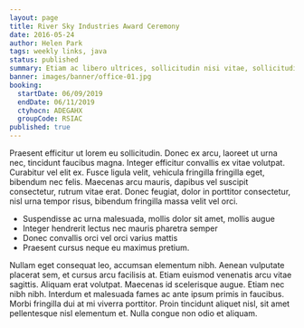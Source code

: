 ```yaml
---
layout: page
title: River Sky Industries Award Ceremony
date: 2016-05-24
author: Helen Park
tags: weekly links, java
status: published
summary: Etiam ac libero ultrices, sollicitudin nisi vitae, sollicitudin.
banner: images/banner/office-01.jpg
booking:
  startDate: 06/09/2019
  endDate: 06/11/2019
  ctyhocn: ADEGAHX
  groupCode: RSIAC
published: true
---
```

Praesent efficitur ut lorem eu sollicitudin. Donec ex arcu, laoreet ut urna nec, tincidunt faucibus magna. Integer efficitur convallis ex vitae volutpat. Curabitur vel elit ex. Fusce ligula velit, vehicula fringilla fringilla eget, bibendum nec felis. Maecenas arcu mauris, dapibus vel suscipit consectetur, rutrum vitae erat. Donec feugiat, dolor in porttitor consectetur, nisl urna tempor risus, bibendum fringilla massa velit vel orci.

* Suspendisse ac urna malesuada, mollis dolor sit amet, mollis augue
* Integer hendrerit lectus nec mauris pharetra semper
* Donec convallis orci vel orci varius mattis
* Praesent cursus neque eu maximus pretium.

Nullam eget consequat leo, accumsan elementum nibh. Aenean vulputate placerat sem, et cursus arcu facilisis at. Etiam euismod venenatis arcu vitae sagittis. Aliquam erat volutpat. Maecenas id scelerisque augue. Etiam nec nibh nibh. Interdum et malesuada fames ac ante ipsum primis in faucibus. Morbi fringilla dui at mi viverra porttitor. Proin tincidunt aliquet nisl, sit amet pellentesque nisl elementum et. Nulla congue non odio et aliquam.
